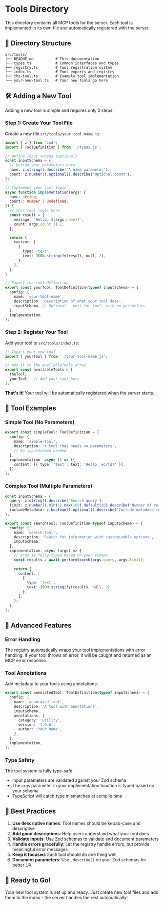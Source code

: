 # Tools Directory

This directory contains all MCP tools for the server. Each tool is implemented in its own file and automatically registered with the server.

## 📁 Directory Structure

```
src/tools/
├── README.md          # This documentation
├── types.ts           # Common interfaces and types
├── registry.ts        # Tool registration system
├── index.ts           # Tool exports and registry
├── the-tool.ts        # Example tool implementation
└── your-new-tool.ts   # Your new tools go here
```

## 🛠️ Adding a New Tool

Adding a new tool is simple and requires only 2 steps:

### Step 1: Create Your Tool File

Create a new file `src/tools/your-tool-name.ts`:

```typescript
import { z } from 'zod';
import { ToolDefinition } from './types.js';

// Define input schema (optional)
const inputSchema = {
  // Define your parameters here
  name: z.string().describe('A name parameter'),
  count: z.number().optional().describe('Optional count'),
};

// Implement your tool logic
async function implementation(args: {
  name: string;
  count?: number | undefined;
}) {
  // Your tool logic here
  const result = {
    message: `Hello, ${args.name}!`,
    count: args.count || 1,
  };

  return {
    content: [
      {
        type: 'text',
        text: JSON.stringify(result, null, 2),
      },
    ],
  };
}

// Export the tool definition
export const yourTool: ToolDefinition<typeof inputSchema> = {
  config: {
    name: 'your-tool-name',
    description: 'Description of what your tool does',
    inputSchema, // Optional - omit for tools with no parameters
  },
  implementation,
};
```

### Step 2: Register Your Tool

Add your tool to `src/tools/index.ts`:

```typescript
// Import your new tool
import { yourTool } from './your-tool-name.js';

// Add it to the availableTools array
export const availableTools = [
  theTool,
  yourTool,  // Add your tool here
];
```

**That's it!** Your tool will be automatically registered when the server starts.

## 🎯 Tool Examples

### Simple Tool (No Parameters)
```typescript
export const simpleTool: ToolDefinition = {
  config: {
    name: 'simple-tool',
    description: 'A tool that needs no parameters',
    // No inputSchema needed
  },
  implementation: async () => ({
    content: [{ type: 'text', text: 'Hello, world!' }],
  }),
};
```

### Complex Tool (Multiple Parameters)
```typescript
const inputSchema = {
  query: z.string().describe('Search query'),
  limit: z.number().min(1).max(100).default(10).describe('Number of results'),
  includeMetadata: z.boolean().optional().describe('Include metadata in results'),
};

export const searchTool: ToolDefinition<typeof inputSchema> = {
  config: {
    name: 'search-tool',
    description: 'Search for information with customizable options',
    inputSchema,
  },
  implementation: async (args) => {
    // args is fully typed based on your schema
    const results = await performSearch(args.query, args.limit);
    
    return {
      content: [
        {
          type: 'text',
          text: JSON.stringify(results, null, 2),
        },
      ],
    };
  },
};
```

## 🔧 Advanced Features

### Error Handling
The registry automatically wraps your tool implementations with error handling. If your tool throws an error, it will be caught and returned as an MCP error response.

### Tool Annotations
Add metadata to your tools using annotations:

```typescript
export const annotatedTool: ToolDefinition<typeof inputSchema> = {
  config: {
    name: 'annotated-tool',
    description: 'A tool with annotations',
    inputSchema,
    annotations: {
      category: 'utility',
      version: '1.0.0',
      author: 'Your Name',
    },
  },
  implementation,
};
```

### Type Safety
The tool system is fully type-safe:
- Input parameters are validated against your Zod schema
- The `args` parameter in your implementation function is typed based on your schema
- TypeScript will catch type mismatches at compile time

## 🚀 Best Practices

1. **Use descriptive names**: Tool names should be kebab-case and descriptive
2. **Add good descriptions**: Help users understand what your tool does
3. **Validate inputs**: Use Zod schemas to validate and document parameters
4. **Handle errors gracefully**: Let the registry handle errors, but provide meaningful error messages
5. **Keep it focused**: Each tool should do one thing well
6. **Document parameters**: Use `.describe()` on your Zod schemas for better UX

## 🎉 Ready to Go!

Your new tool system is set up and ready. Just create new tool files and add them to the index - the server handles the rest automatically!